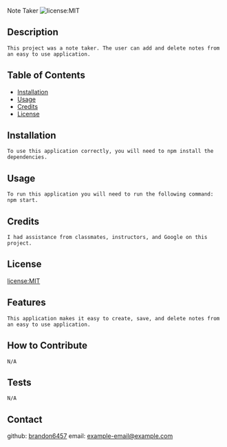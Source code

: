 Note Taker
   ![license:MIT](https://img.shields.io/badge/license-MIT-blue)
  ## Description
    This project was a note taker. The user can add and delete notes from an easy to use application.
  ## Table of Contents
  
  - [Installation](#installation)
  - [Usage](#usage)
  - [Credits](#credits)
  - [License](#license)
  
  ## Installation
    To use this application correctly, you will need to npm install the dependencies.
  ## Usage
    To run this application you will need to run the following command: npm start.


  ## Credits
    I had assistance from classmates, instructors, and Google on this project.
  ## License
  [license:MIT](https://opensource.org/licenses/MIT/)
  ## Features
    This application makes it easy to create, save, and delete notes from an easy to use application.
  ## How to Contribute
    N/A
  ## Tests
    N/A
  ## Contact
  github: [brandon6457](https://github.com/brandon6457)
  email: example-email@example.com